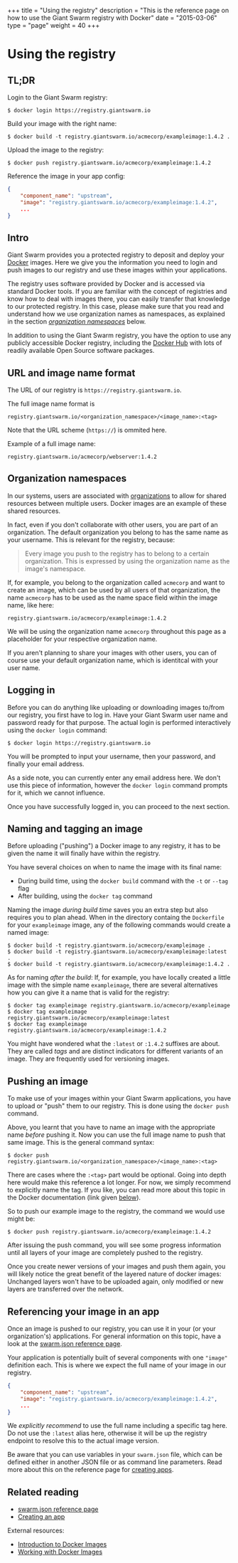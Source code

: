 +++
title = "Using the registry"
description = "This is the reference page on how to use the Giant Swarm registry with Docker"
date = "2015-03-06"
type = "page"
weight = 40
+++

# Using the registry

## TL;DR

Login to the Giant Swarm registry:

```nohighlight
$ docker login https://registry.giantswarm.io
```

Build your image with the right name:

```nohighlight
$ docker build -t registry.giantswarm.io/acmecorp/exampleimage:1.4.2 .
```

Upload the image to the registry:

```nohighlight
$ docker push registry.giantswarm.io/acmecorp/exampleimage:1.4.2
```

Reference the image in your app config:

```json
{
    "component_name": "upstream",
    "image": "registry.giantswarm.io/acmecorp/exampleimage:1.4.2",
    ...
}
```

## Intro

Giant Swarm provides you a protected registry to deposit and deploy your [Docker](https://docker.com/) images. Here we give you the information you need to login and push images to our registry and use these images within your applications.

The registry uses software provided by Docker and is accessed via standard Docker tools. If you are familiar with the concept of registries and know how to deal with images there, you can easily transfer that knowledge to our protected registry. In this case, please make sure that you read and understand how we use organization names as namespaces, as explained in the section [_organization namespaces_](#organization-namespaces) below.

In addition to using the Giant Swarm registry, you have the option to use any publicly accessible Docker registry, including the [Docker Hub](https://registry.hub.docker.com/) with lots of readily available Open Source software packages.

## URL and image name format

The URL of our registry is `https://registry.giantswarm.io`.

The full image name format is

```nohighlight
registry.giantswarm.io/<organization_namespace>/<image_name>:<tag>
```

Note that the URL scheme (`https://`) is ommited here.

Example of a full image name:

```nohighlight
registry.giantswarm.io/acmecorp/webserver:1.4.2
```

## Organization namespaces

In our systems, users are associated with [organizations](/reference/cli/org/) to allow for shared resources between multiple users. Docker images are an example of these shared resources.

In fact, even if you don't collaborate with other users, you are part of an organization. The default organization you belong to has the same name as your username. This is relevant for the registry, because:

> Every image you push to the registry has to belong to a certain organization. This is expressed by using the organization name as the image's namespace.

If, for example, you belong to the organization called `acmecorp` and want to create an image, which can be used by all users of that organization, the name `acmecorp` has to be used as the name space field within the image name, like here:

```nohighlight
registry.giantswarm.io/acmecorp/exampleimage:1.4.2
```

We will be using the organization name `acmecorp` throughout this page as a placeholder for your respective organization name.

If you aren't planning to share your images with other users, you can of course use your default organization name, which is identitcal with your user name.

## Logging in

Before you can do anything like uploading or downloading images to/from our registry, you first have to log in. Have your Giant Swarm user name and password ready for that purpose. The actual login is performed interactively using the `docker login` command:

```nohighlight
$ docker login https://registry.giantswarm.io
```

You will be prompted to input your username, then your password, and finally your email address.

As a side note, you can currently enter any email address here. We don't use this piece of information, however the `docker login` command prompts for it, which we cannot influence.

Once you have successfully logged in, you can proceed to the next section.

## Naming and tagging an image

Before uploading ("pushing") a Docker image to any registry, it has to be given the name it will finally have within the registry.

You have several choices on when to name the image with its final name:

* During build time, using the `docker build` command with the `-t` or `--tag` flag
* After building, using the `docker tag` command

Naming the image _during build time_ saves you an extra step but also requires you to plan ahead. When in the directory containg the `Dockerfile` for your `exampleimage` image, any of the following commands would create a named image:

```nohighlight
$ docker build -t registry.giantswarm.io/acmecorp/exampleimage .
$ docker build -t registry.giantswarm.io/acmecorp/exampleimage:latest .
$ docker build -t registry.giantswarm.io/acmecorp/exampleimage:1.4.2 .
```

As for naming _after the build_: If, for example, you have locally created a little image with the simple name `exampleimage`, there are several alternatives how you can give it a name that is valid for the registry:

```nohighlight
$ docker tag exampleimage registry.giantswarm.io/acmecorp/exampleimage
$ docker tag exampleimage registry.giantswarm.io/acmecorp/exampleimage:latest
$ docker tag exampleimage registry.giantswarm.io/acmecorp/exampleimage:1.4.2
```

You might have wondered what the `:latest` or `:1.4.2` suffixes are about. They are called _tags_ and are distinct indicators for different variants of an image. They are frequently used for versioning images.

## Pushing an image

To make use of your images within your Giant Swarm applications, you have to upload or "push" them to our registry. This is done using the `docker push` command.

Above, you learnt that you have to name an image with the appropriate name _before_ pushing it. Now you can use the full image name to push that same image. This is the general command syntax:

```nohighlight
$ docker push registry.giantswarm.io/<organization_namespace>/<image_name>:<tag>
```

There are cases where the `:<tag>` part would be optional. Going into depth here would make this reference a lot longer. For now, we simply recommend to explicitly name the tag. If you like, you can read more about this topic in the Docker documentation (link given [below](#related-reading)). 

So to push our example image to the registry, the command we would use might be:

```nohighlight
$ docker push registry.giantswarm.io/acmecorp/exampleimage:1.4.2
```

<!-- TODO: show progress output -->

After issuing the push command, you will see some progress information until all layers of your image are completely pushed to the registry.

Once you create newer versions of your images and push them again, you will likely notice the great benefit of the layered nature of docker images: Unchanged layers won't have to be uploaded again, only modified or new layers are transferred over the network.

## Referencing your image in an app

Once an image is pushed to our registry, you can use it in your (or your organization's) applications. For general information on this topic, have a look at the [swarm.json reference page](/reference/swarm-json/).

Your application is potentially built of several components with one `"image"` definition each. This is where we expect the full name of your image in our registry.

```json
{
    "component_name": "upstream",
    "image": "registry.giantswarm.io/acmecorp/exampleimage:1.4.2",
    ...
}
```

We _explicitly recommend_ to use the full name including a specific tag here. Do not use the `:latest` alias here, otherwise it will be up the registry endpoint to resolve this to the actual image version.

Be aware that you can use variables in your `swarm.json` file, which can be defined either in another JSON file or as command line parameters. Read more about this on the reference page for [creating apps](/reference/cli/create/).

## Related reading

* [swarm.json reference page](/reference/swarm-json/)
* [Creating an app](/reference/cli/create/)

External resources:

* [Introduction to Docker Images](https://docs.docker.com/terms/image/)
* [Working with Docker Images](https://docs.docker.com/userguide/dockerimages/)
